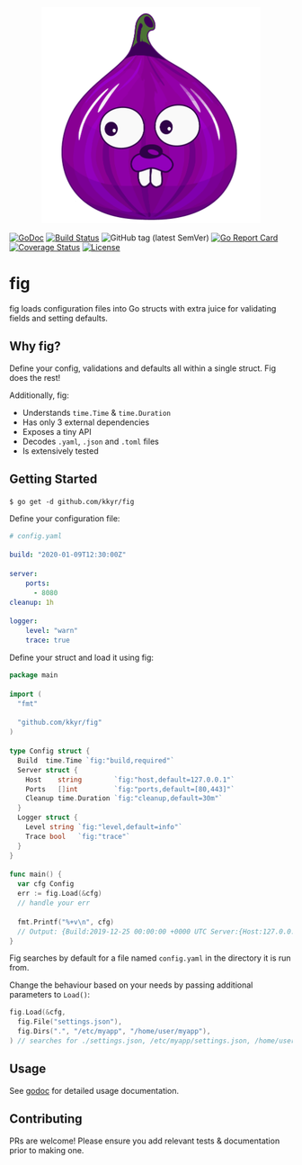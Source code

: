 <p align="center">
    <img src="img/fig.logo.png" alt="fig" title="fig" height="384" />
</p>

[![GoDoc](https://godoc.org/github.com/kkyr/fig?status.svg)](https://godoc.org/github.com/kkyr/fig)
[![Build Status](https://travis-ci.org/kkyr/fig.svg?branch=master)](https://travis-ci.org/kkyr/fig)
![GitHub tag (latest SemVer)](https://img.shields.io/github/v/tag/kkyr/fig)
[![Go Report Card](https://goreportcard.com/badge/github.com/kkyr/fig)](https://goreportcard.com/report/github.com/kkyr/fig)
[![Coverage Status](https://coveralls.io/repos/github/kkyr/fig/badge.svg?branch=master)](https://coveralls.io/github/kkyr/fig?branch=master)
[![License](https://img.shields.io/github/license/kkyr/fig)](https://github.com/kkyr/fig/blob/master/LICENSE)

# fig

fig loads configuration files into Go structs with extra juice for validating fields and setting defaults.

## Why fig?

Define your config, validations and defaults all within a single struct. Fig does the rest!

Additionally, fig:

- Understands `time.Time` & `time.Duration`
- Has only 3 external dependencies
- Exposes a tiny API
- Decodes `.yaml`, `.json` and `.toml` files
- Is extensively tested

## Getting Started

`$ go get -d github.com/kkyr/fig`

Define your configuration file:

```yaml
# config.yaml

build: "2020-01-09T12:30:00Z"

server:
    ports:
      - 8080
cleanup: 1h

logger:
    level: "warn"
    trace: true
```

Define your struct and load it using fig:

```go
package main

import (
  "fmt"

  "github.com/kkyr/fig"
)

type Config struct {
  Build  time.Time `fig:"build,required"`
  Server struct {
    Host    string        `fig:"host,default=127.0.0.1"`
    Ports   []int         `fig:"ports,default=[80,443]"`
    Cleanup time.Duration `fig:"cleanup,default=30m"`
  }
  Logger struct {
    Level string `fig:"level,default=info"`
    Trace bool   `fig:"trace"`
  }
}

func main() {
  var cfg Config
  err := fig.Load(&cfg)
  // handle your err
  
  fmt.Printf("%+v\n", cfg)
  // Output: {Build:2019-12-25 00:00:00 +0000 UTC Server:{Host:127.0.0.1 Ports:[8080] Cleanup:1h0m0s} Logger:{Level:warn Trace:true}}
}
```

Fig searches by default for a file named `config.yaml` in the directory it is run from.

Change the behaviour based on your needs by passing additional parameters to `Load()`:

```go
fig.Load(&cfg,
  fig.File("settings.json"),
  fig.Dirs(".", "/etc/myapp", "/home/user/myapp"),
) // searches for ./settings.json, /etc/myapp/settings.json, /home/user/myapp/settings.json

```

## Usage

See [godoc](https://godoc.org/github.com/kkyr/fig) for detailed usage documentation.

## Contributing

PRs are welcome! Please ensure you add relevant tests & documentation prior to making one.

